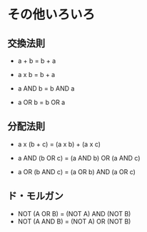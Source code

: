# その他いろいろ

## 交換法則

- a + b = b + a
- a x b = b + a

- a AND b = b AND a
- a OR b = b OR a

## 分配法則

- a x (b + c) = (a x b) + (a x c)

- a AND (b OR c) = (a AND b) OR (a AND c)
- a OR (b AND c) = (a OR b) AND (a OR c)

## ド・モルガン

- NOT (A OR B) = (NOT A) AND (NOT B)
- NOT (A AND B) = (NOT A) OR (NOT B)

